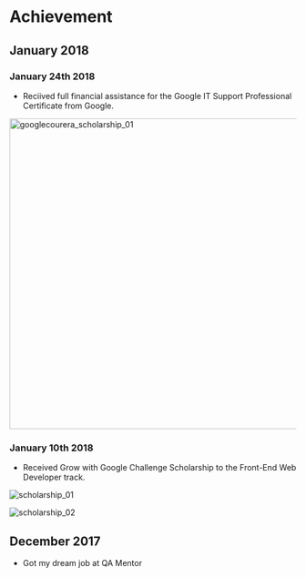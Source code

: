 # Achievement

## January 2018

### January 24th 2018
- Reciived full financial assistance for the Google IT Support Professional Certificate from Google.

<img width="546" alt="googlecourera_scholarship_01" src="https://user-images.githubusercontent.com/10678180/35318989-81ed8af0-00a3-11e8-9f22-26a922c68d63.png">

### January 10th 2018
  - Received Grow with Google Challenge Scholarship to the Front-End Web Developer track.


![scholarship_01](https://user-images.githubusercontent.com/10678180/34804409-1ec6d900-f63e-11e7-89fe-6ad29d4a5450.PNG)

![scholarship_02](https://user-images.githubusercontent.com/10678180/34804411-21407574-f63e-11e7-98c7-2dbb9ed0410f.PNG)

## December 2017
- Got my dream job at QA Mentor
